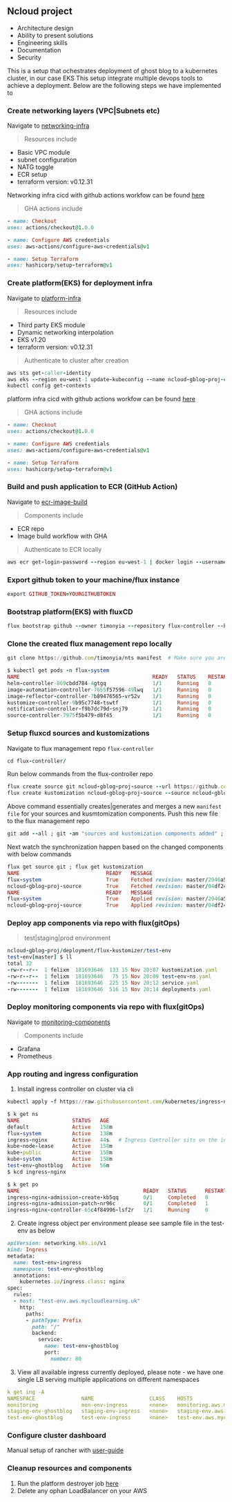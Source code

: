 Ncloud project
---

- Architecture design
- Ability to present solutions
- Engineering skills
- Documentation
- Security


This is a setup that ochestrates deployment of ghost blog to a kubernetes cluster, in our case EKS 
This setup integrate multiple devops tools to achieve a deployment. Below are the following steps we have implemented to 

### Create networking layers (VPC|Subnets etc)
Navigate to [networking-infra](https://github.com/timonyia/ncloud-gblog-proj/tree/master/infra/networking)
>Resources include 
* Basic VPC module 
* subnet configuration 
* NATG toggle 
* ECR setup
* terraform version: v0.12.31

Networking infra cicd with github actions workfow can be found [here](https://github.com/timonyia/ncloud-gblog-proj/blob/master/.github/workflows/infra-networking-cd.yaml)
>GHA actions include
```ruby
- name: Checkout
uses: actions/checkout@1.0.0

- name: Configure AWS credentials
uses: aws-actions/configure-aws-credentials@v1

- name: Setup Terraform
uses: hashicorp/setup-terraform@v1

```
### Create platform(EKS) for deployment infra 
Navigate to [platform-infra](https://github.com/timonyia/ncloud-gblog-proj/tree/master/infra/platform)
>Resources include
* Third party EKS module
* Dynamic networking interpolation 
* EKS v1.20 
* terraform version: v0.12.31

>Authenticate to cluster after creation 
```ruby
aws sts get-caller-identity
aws eks --region eu-west-1 update-kubeconfig --name ncloud-gblog-proj-cluster
kubectl config get-contexts
```

platform infra cicd with github actions workfow can be found [here](https://github.com/timonyia/ncloud-gblog-proj/blob/master/.github/workflows/infra-platform-cd.yaml)
>GHA actions include
```ruby
- name: Checkout
uses: actions/checkout@1.0.0

- name: Configure AWS credentials
uses: aws-actions/configure-aws-credentials@v1

- name: Setup Terraform
uses: hashicorp/setup-terraform@v1
```
### Build and push application to ECR (GitHub Action)
Navigate to [ecr-image-build](https://github.com/timonyia/ncloud-gblog-proj/blob/master/.github/workflows/app-docker-builder.yaml)
>Components include 
* ECR repo 
* Image build workflow with GHA
>Authenticate to ECR locally 
```ruby
aws ecr get-login-password --region eu-west-1 | docker login --username AWS --password-stdin 303577xxxxx.dkr.ecr.eu-west-1.amazonaws.com
```
### Export github token to your machine/flux instance
```ruby
export GITHUB_TOKEN=YOURGITHUBTOKEN
```

### Bootstrap platform(EKS) with fluxCD
```ruby
flux bootstrap github --owner timonyia --repository flux-controller --branch master --path apps --personal true --components-extra=image-reflector-controller,image-automation-controller --token-auth
```

### Clone the created flux management repo locally 
```ruby
git clone https://github.com/timonyia/nts manifest  # Make sure you are able to push to this repo with the right creds 
```

```ruby
$ kubectl get pods -n flux-system 
NAME                                           READY   STATUS    RESTARTS   AGE
helm-controller-869cbdd784-4gtgq               1/1     Running   0          65m
image-automation-controller-7655f57596-49lwq   1/1     Running   0          65m
image-reflector-controller-7b89476565-vr52v    1/1     Running   0          65m
kustomize-controller-9b95c7748-tswtf           1/1     Running   0          65m
notification-controller-f9b7dc79d-snj79        1/1     Running   0          65m
source-controller-7975f5b479-d8f45             1/1     Running   0          65m
```

### Setup fluxcd sources and kustomizations 
Navigate to flux management repo `flux-controller` 
```ruby 
cd flux-controller/
```

Run below commands from the flux-controller repo 
```ruby
flux create source git ncloud-gblog-proj-source --url https://github.com/timonyia/ncloud-gblog-proj.git --branch master --interval 30s --export | tee apps/ncloud-gblog-proj-source.yaml
flux create kustomization ncloud-gblog-proj-source --source ncloud-gblog-proj-source --path "./deployment/flux-kustomizer" --prune true --validation client --interval 10m --export | tee -a apps/ncloud-gblog-proj-source.yaml 
```

Above command essentially creates|generates and merges a new `manifest file` for your sources and kusmtomization components. 
Push this new file to the flux management repo 
```ruby
git add --all ; git -am "sources and kustomization components added" ; git push origin master 
```

Next watch the synchronization happen based on the changed components with below commands 

```ruby
flux get source git ; flux get kustomization 
NAME                            READY   MESSAGE                                                                 REVISION                                        SUSPENDED 
flux-system                     True    Fetched revision: master/2946a5144624abc62d6a286c5babb823666763ba       master/2946a5144624abc62d6a286c5babb823666763ba False    
ncloud-gblog-proj-source        True    Fetched revision: master/04df242257cd11859b1171c35ee9b3fe29dc0663       master/04df242257cd11859b1171c35ee9b3fe29dc0663 False    
NAME                            READY   MESSAGE                                                                 REVISION                                        SUSPENDED 
flux-system                     True    Applied revision: master/2946a5144624abc62d6a286c5babb823666763ba       master/2946a5144624abc62d6a286c5babb823666763ba False    
ncloud-gblog-proj-source        True    Applied revision: master/04df242257cd11859b1171c35ee9b3fe29dc0663       master/04df242257cd11859b1171c35ee9b3fe29dc0663 False 
```

### Deploy app components via repo with flux(gitOps)
>test|staging|prod environment 
```ruby
ncloud-gblog-proj/deployment/flux-kustomizer/test-env
test-env[master] $ ll 
total 32
-rw-r--r--  1 felixm  181693646  133 15 Nov 20:07 kustomization.yaml
-rw-r--r--  1 felixm  181693646   75 15 Nov 20:09 test-env-ns.yaml
-rw-------  1 felixm  181693646  225 15 Nov 20:12 service.yaml
-rw-------  1 felixm  181693646  516 15 Nov 20:14 deployments.yaml
```

### Deploy monitoring components via repo with flux(gitOps)
Navigate to [monitoring-components](https://github.com/timonyia/ncloud-gblog-proj/tree/master/deployment/flux-kustomizer/cluster-monitoring)
>Components include 
* Grafana 
* Prometheus 

### App routing and ingress configuration 
1. Install ingress controller on cluster via cli
```ruby
kubectl apply -f https://raw.githubusercontent.com/kubernetes/ingress-nginx/controller-v1.0.0/deploy/static/provider/cloud/deploy.yaml

$ k get ns 
NAME                 STATUS   AGE
default              Active   158m
flux-system          Active   138m
ingress-nginx        Active   44s   # Ingress Controller sits on the ingress-nginx NS
kube-node-lease      Active   158m
kube-public          Active   158m
kube-system          Active   158m
test-env-ghostblog   Active   56m
$ kcd ingress-nginx

$ k get po 
NAME                                        READY   STATUS      RESTARTS   AGE
ingress-nginx-admission-create-kb5qq        0/1     Completed   0          71s
ingress-nginx-admission-patch-nr96c         0/1     Completed   1          71s
ingress-nginx-controller-65c4f84996-lsf2r   1/1     Running     0          71s
```
2. Create ingress object per environment please see sample file in the test-env as below  

```ruby
apiVersion: networking.k8s.io/v1
kind: Ingress
metadata:
  name: test-env-ingress
  namespace: test-env-ghostblog
  annotations:
    kubernetes.io/ingress.class: nginx
spec:
  rules:
  - host: "test-env.aws.mycloudlearning.uk"
    http:
      paths:
      - pathType: Prefix
        path: "/"
        backend:
          service:
            name: test-env-ghostblog
            port:
              number: 80
```

3. View all available ingress currently deployed, please note - we have one single LB serving multiple applications on different namespaces 
```yaml
k get ing -A 
NAMESPACE               NAME                  CLASS    HOSTS                                ADDRESS                                                                   PORTS   AGE
monitoring              mon-env-ingress       <none>   monitoring.aws.mycloudlearning.uk    aa5c0806e27224c50aeac2e5b02ee1e5-1755909412.eu-west-1.elb.amazonaws.com   80      4m9s
staging-env-ghostblog   staging-env-ingress   <none>   staging-env.aws.mycloudlearning.uk   aa5c0806e27224c50aeac2e5b02ee1e5-1755909412.eu-west-1.elb.amazonaws.com   80      20m
test-env-ghostblog      test-env-ingress      <none>   test-env.aws.mycloudlearning.uk      aa5c0806e27224c50aeac2e5b02ee1e5-1755909412.eu-west-1.elb.amazonaws.com   80      27m
```

### Configure cluster dashboard 
Manual setup of rancher with [user-guide](https://rancher.com/docs/rke/latest/en/config-options/)


### Cleanup resources and components 
1. Run the platform destroyer job [here](https://github.com/timonyia/ncloud-gblog-proj/actions/workflows/infra-platform-eks-destroy.yaml)
2. Delete any ophan LoadBalancer on your AWS 
